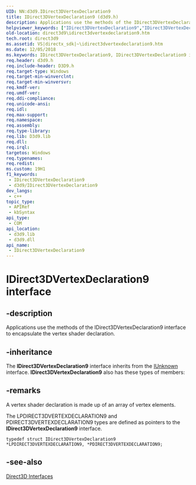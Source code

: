 ```yaml
---
UID: NN:d3d9.IDirect3DVertexDeclaration9
title: IDirect3DVertexDeclaration9 (d3d9.h)
description: Applications use the methods of the IDirect3DVertexDeclaration9 interface to encapsulate the vertex shader declaration.
helpviewer_keywords: ["IDirect3DVertexDeclaration9","IDirect3DVertexDeclaration9 interface [Direct3D 9]","IDirect3DVertexDeclaration9 interface [Direct3D 9]","described","d3d9helper/IDirect3DVertexDeclaration9","direct3d9.idirect3dvertexdeclaration9","f42aaa68-f7f3-0eec-ac4e-7d8617f131ae"]
old-location: direct3d9\idirect3dvertexdeclaration9.htm
tech.root: direct3d9
ms.assetid: VS|directx_sdk|~\idirect3dvertexdeclaration9.htm
ms.date: 12/05/2018
ms.keywords: IDirect3DVertexDeclaration9, IDirect3DVertexDeclaration9 interface [Direct3D 9], IDirect3DVertexDeclaration9 interface [Direct3D 9],described, d3d9helper/IDirect3DVertexDeclaration9, direct3d9.idirect3dvertexdeclaration9, f42aaa68-f7f3-0eec-ac4e-7d8617f131ae
req.header: d3d9.h
req.include-header: D3D9.h
req.target-type: Windows
req.target-min-winverclnt: 
req.target-min-winversvr: 
req.kmdf-ver: 
req.umdf-ver: 
req.ddi-compliance: 
req.unicode-ansi: 
req.idl: 
req.max-support: 
req.namespace: 
req.assembly: 
req.type-library: 
req.lib: D3d9.lib
req.dll: 
req.irql: 
targetos: Windows
req.typenames: 
req.redist: 
ms.custom: 19H1
f1_keywords:
 - IDirect3DVertexDeclaration9
 - d3d9/IDirect3DVertexDeclaration9
dev_langs:
 - c++
topic_type:
 - APIRef
 - kbSyntax
api_type:
 - COM
api_location:
 - d3d9.lib
 - d3d9.dll
api_name:
 - IDirect3DVertexDeclaration9
---
```


# IDirect3DVertexDeclaration9 interface


## -description

Applications use the methods of the IDirect3DVertexDeclaration9 interface to encapsulate the vertex shader declaration.

## -inheritance

The <b>IDirect3DVertexDeclaration9</b> interface inherits from the <a href="/windows/desktop/api/unknwn/nn-unknwn-iunknown">IUnknown</a> interface. <b>IDirect3DVertexDeclaration9</b> also has these types of members:

## -remarks

A vertex shader declaration is made up of an array of vertex elements.

The LPDIRECT3DVERTEXDECLARATION9 and PDIRECT3DVERTEXDECLARATION9 types are defined as pointers to the <b>IDirect3DVertexDeclaration9</b> interface.
    
            


```
typedef struct IDirect3DVertexDeclaration9 *LPDIRECT3DVERTEXDECLARATION9, *PDIRECT3DVERTEXDECLARATION9;
```

## -see-also

<a href="/windows/desktop/direct3d9/dx9-graphics-reference-d3d-interfaces">Direct3D Interfaces</a>

